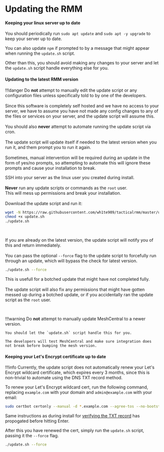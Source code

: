 # Updating the RMM

#### Keeping your linux server up to date

You should periodically run `sudo apt update` and `sudo apt -y upgrade` to keep your server up to date.

You can also update `npm` if prompted to by a message that might appear when running the `update.sh` script.

Other than this, you should avoid making any changes to your server and let the `update.sh` script handle everything else for you.
#### Updating to the latest RMM version

!!!danger
    Do __not__ attempt to manually edit the update script or any configuration files unless specifically told to by one of the developers.<br/><br/>
    Since this software is completely self hosted and we have no access to your server, we have to assume you have not made any config changes to any of the files or services on your server, and the update script will assume this.<br/><br/>
    You should also **never** attempt to automate running the update script via cron.<br/><br/>
    The update script will update itself if needed to the latest version when you run it, and them prompt you to run it again.<br/><br/>
    Sometimes, manual intervention will be required during an update in the form of yes/no prompts, so attempting to automate this will ignore these prompts and cause your installation to break.

SSH into your server as the linux user you created during install.<br/><br/>
__Never__ run any update scripts or commands as the `root` user.<br/>This will mess up permissions and break your installation.<br/><br/>
Download the update script and run it:<br/>
```bash
wget -N https://raw.githubusercontent.com/wh1te909/tacticalrmm/master/update.sh
chmod +x update.sh
./update.sh
```

<br/>

If you are already on the latest version, the update script will notify you of this and return immediately.<br/><br/>
You can pass the optional `--force` flag to the update script to forcefully run through an update, which will bypass the check for latest version.<br/>
```bash
./update.sh --force
```
This is usefull for a botched update that might have not completed fully.<br/><br/>
The update script will also fix any permissions that might have gotten messed up during a botched update, or if you accidentally ran the update script as the `root` user.

<br/>


!!!warning
    Do __not__ attempt to manually update MeshCentral to a newer version.
    
    You should let the `update.sh` script handle this for you. 
    
    The developers will test MeshCentral and make sure integration does not break before bumping the mesh version.

#### Keeping your Let's Encrypt certificate up to date

!!!info
    Currently, the update script does not automatically renew your Let's Encrypt wildcard certificate, which expires every 3 months, since this is non-trivial to automate using the DNS TXT record method.

To renew your Let's Encrypt wildcard cert, run the following command, replacing `example.com` with your domain and `admin@example.com` with your email:

```bash
sudo certbot certonly --manual -d *.example.com --agree-tos --no-bootstrap --manual-public-ip-logging-ok --preferred-challenges dns -m admin@example.com --no-eff-email
```

Same instructions as during install for [verifying the TXT record](install_server.md#deploy-the-txt-record-in-your-dns-manager) has propogated before hitting Enter.

After this you have renewed the cert, simply run the `update.sh` script, passing it the `--force` flag.

```bash
./update.sh --force
```
